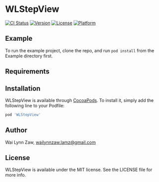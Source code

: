 # WLStepView

[![CI Status](http://img.shields.io/travis/wailynn-wlz/WLStepView.svg?style=flat)](https://travis-ci.org/wailynn-wlz/WLStepView)
[![Version](https://img.shields.io/cocoapods/v/WLStepView.svg?style=flat)](http://cocoapods.org/pods/WLStepView)
[![License](https://img.shields.io/cocoapods/l/WLStepView.svg?style=flat)](http://cocoapods.org/pods/WLStepView)
[![Platform](https://img.shields.io/cocoapods/p/WLStepView.svg?style=flat)](http://cocoapods.org/pods/WLStepView)

## Example

To run the example project, clone the repo, and run `pod install` from the Example directory first.

## Requirements

## Installation

WLStepView is available through [CocoaPods](http://cocoapods.org). To install
it, simply add the following line to your Podfile:

```ruby
pod 'WLStepView'
```

## Author

Wai Lynn Zaw, wailynnzaw.lamz@gmail.com 

## License

WLStepView is available under the MIT license. See the LICENSE file for more info.
